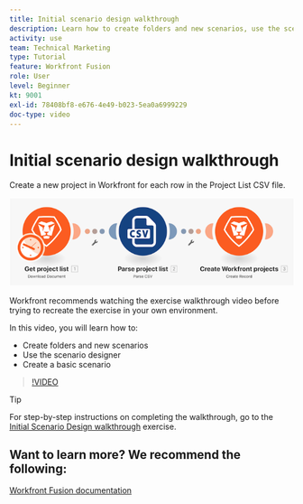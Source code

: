 ```yaml
---
title: Initial scenario design walkthrough
description: Learn how to create folders and new scenarios, use the scenario designer, and create a basic scenario in [!DNL Adobe Workfront Fusion].
activity: use
team: Technical Marketing
type: Tutorial
feature: Workfront Fusion
role: User
level: Beginner
kt: 9001
exl-id: 78408bf8-e676-4e49-b023-5ea0a6999229
doc-type: video
---
```

# Initial scenario design walkthrough

Create a new project in Workfront for each row in the Project List CSV file.

![An image of the Fusion scenario](assets/understand-the-basics-1.png)

Workfront recommends watching the exercise walkthrough video before trying to recreate the exercise in your own environment.

In this video, you will learn how to:

* Create folders and new scenarios
* Use the scenario designer
* Create a basic scenario 

>[!VIDEO](https://video.tv.adobe.com/v/335261/?quality=12&learn=on)

>[!TIP]
>
>For step-by-step instructions on completing the walkthrough, go to the [Initial Scenario Design walkthrough](https://experienceleague.adobe.com/docs/workfront-learn/tutorials-workfront/fusion/exercises/initial-scenario-design.html?lang=en) exercise.



## Want to learn more? We recommend the following:

[Workfront Fusion documentation](https://experienceleague.adobe.com/docs/workfront/using/adobe-workfront-fusion/workfront-fusion-2.html?lang=en)
